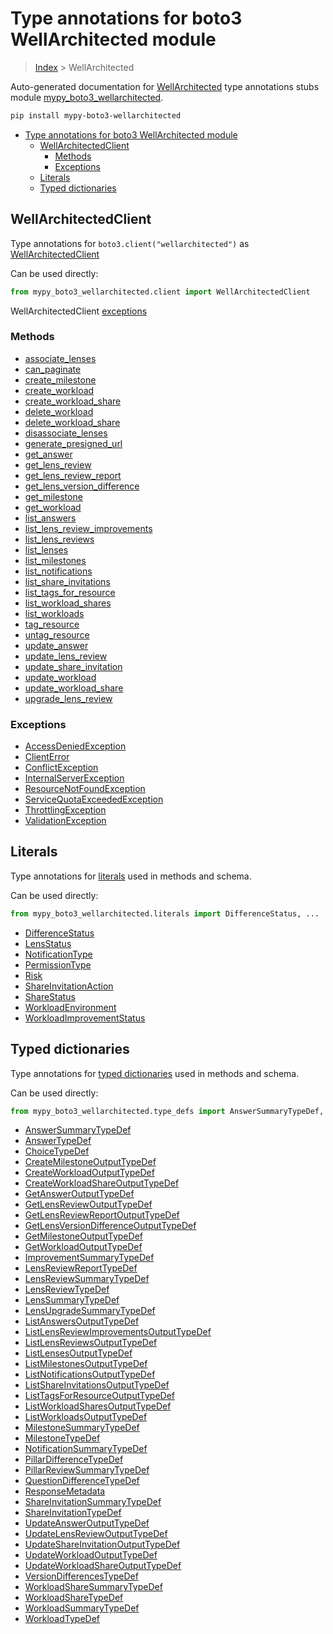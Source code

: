 # Type annotations for boto3 WellArchitected module

> [Index](../README.md) > WellArchitected

Auto-generated documentation for
[WellArchitected](https://boto3.amazonaws.com/v1/documentation/api/latest/reference/services/wellarchitected.html#WellArchitected)
type annotations stubs module
[mypy_boto3_wellarchitected](https://pypi.org/project/mypy-boto3-wellarchitected/).

```bash
pip install mypy-boto3-wellarchitected
```

- [Type annotations for boto3 WellArchitected module](#type-annotations-for-boto3-wellarchitected-module)
  - [WellArchitectedClient](#wellarchitectedclient)
    - [Methods](#methods)
    - [Exceptions](#exceptions)
  - [Literals](#literals)
  - [Typed dictionaries](#typed-dictionaries)

## WellArchitectedClient

Type annotations for `boto3.client("wellarchitected")` as
[WellArchitectedClient](./client.md)

Can be used directly:

```python
from mypy_boto3_wellarchitected.client import WellArchitectedClient
```

WellArchitectedClient [exceptions](./client.md#exceptions)

### Methods

- [associate_lenses](./client.md#associate-lenses)
- [can_paginate](./client.md#can-paginate)
- [create_milestone](./client.md#create-milestone)
- [create_workload](./client.md#create-workload)
- [create_workload_share](./client.md#create-workload-share)
- [delete_workload](./client.md#delete-workload)
- [delete_workload_share](./client.md#delete-workload-share)
- [disassociate_lenses](./client.md#disassociate-lenses)
- [generate_presigned_url](./client.md#generate-presigned-url)
- [get_answer](./client.md#get-answer)
- [get_lens_review](./client.md#get-lens-review)
- [get_lens_review_report](./client.md#get-lens-review-report)
- [get_lens_version_difference](./client.md#get-lens-version-difference)
- [get_milestone](./client.md#get-milestone)
- [get_workload](./client.md#get-workload)
- [list_answers](./client.md#list-answers)
- [list_lens_review_improvements](./client.md#list-lens-review-improvements)
- [list_lens_reviews](./client.md#list-lens-reviews)
- [list_lenses](./client.md#list-lenses)
- [list_milestones](./client.md#list-milestones)
- [list_notifications](./client.md#list-notifications)
- [list_share_invitations](./client.md#list-share-invitations)
- [list_tags_for_resource](./client.md#list-tags-for-resource)
- [list_workload_shares](./client.md#list-workload-shares)
- [list_workloads](./client.md#list-workloads)
- [tag_resource](./client.md#tag-resource)
- [untag_resource](./client.md#untag-resource)
- [update_answer](./client.md#update-answer)
- [update_lens_review](./client.md#update-lens-review)
- [update_share_invitation](./client.md#update-share-invitation)
- [update_workload](./client.md#update-workload)
- [update_workload_share](./client.md#update-workload-share)
- [upgrade_lens_review](./client.md#upgrade-lens-review)

### Exceptions

- [AccessDeniedException](./client.md#accessdeniedexception)
- [ClientError](./client.md#clienterror)
- [ConflictException](./client.md#conflictexception)
- [InternalServerException](./client.md#internalserverexception)
- [ResourceNotFoundException](./client.md#resourcenotfoundexception)
- [ServiceQuotaExceededException](./client.md#servicequotaexceededexception)
- [ThrottlingException](./client.md#throttlingexception)
- [ValidationException](./client.md#validationexception)

## Literals

Type annotations for [literals](./literals.md) used in methods and schema.

Can be used directly:

```python
from mypy_boto3_wellarchitected.literals import DifferenceStatus, ...
```

- [DifferenceStatus](./literals.md#differencestatus)
- [LensStatus](./literals.md#lensstatus)
- [NotificationType](./literals.md#notificationtype)
- [PermissionType](./literals.md#permissiontype)
- [Risk](./literals.md#risk)
- [ShareInvitationAction](./literals.md#shareinvitationaction)
- [ShareStatus](./literals.md#sharestatus)
- [WorkloadEnvironment](./literals.md#workloadenvironment)
- [WorkloadImprovementStatus](./literals.md#workloadimprovementstatus)

## Typed dictionaries

Type annotations for [typed dictionaries](./type_defs.md) used in methods and
schema.

Can be used directly:

```python
from mypy_boto3_wellarchitected.type_defs import AnswerSummaryTypeDef, ...
```

- [AnswerSummaryTypeDef](./type_defs.md#answersummarytypedef)
- [AnswerTypeDef](./type_defs.md#answertypedef)
- [ChoiceTypeDef](./type_defs.md#choicetypedef)
- [CreateMilestoneOutputTypeDef](./type_defs.md#createmilestoneoutputtypedef)
- [CreateWorkloadOutputTypeDef](./type_defs.md#createworkloadoutputtypedef)
- [CreateWorkloadShareOutputTypeDef](./type_defs.md#createworkloadshareoutputtypedef)
- [GetAnswerOutputTypeDef](./type_defs.md#getansweroutputtypedef)
- [GetLensReviewOutputTypeDef](./type_defs.md#getlensreviewoutputtypedef)
- [GetLensReviewReportOutputTypeDef](./type_defs.md#getlensreviewreportoutputtypedef)
- [GetLensVersionDifferenceOutputTypeDef](./type_defs.md#getlensversiondifferenceoutputtypedef)
- [GetMilestoneOutputTypeDef](./type_defs.md#getmilestoneoutputtypedef)
- [GetWorkloadOutputTypeDef](./type_defs.md#getworkloadoutputtypedef)
- [ImprovementSummaryTypeDef](./type_defs.md#improvementsummarytypedef)
- [LensReviewReportTypeDef](./type_defs.md#lensreviewreporttypedef)
- [LensReviewSummaryTypeDef](./type_defs.md#lensreviewsummarytypedef)
- [LensReviewTypeDef](./type_defs.md#lensreviewtypedef)
- [LensSummaryTypeDef](./type_defs.md#lenssummarytypedef)
- [LensUpgradeSummaryTypeDef](./type_defs.md#lensupgradesummarytypedef)
- [ListAnswersOutputTypeDef](./type_defs.md#listanswersoutputtypedef)
- [ListLensReviewImprovementsOutputTypeDef](./type_defs.md#listlensreviewimprovementsoutputtypedef)
- [ListLensReviewsOutputTypeDef](./type_defs.md#listlensreviewsoutputtypedef)
- [ListLensesOutputTypeDef](./type_defs.md#listlensesoutputtypedef)
- [ListMilestonesOutputTypeDef](./type_defs.md#listmilestonesoutputtypedef)
- [ListNotificationsOutputTypeDef](./type_defs.md#listnotificationsoutputtypedef)
- [ListShareInvitationsOutputTypeDef](./type_defs.md#listshareinvitationsoutputtypedef)
- [ListTagsForResourceOutputTypeDef](./type_defs.md#listtagsforresourceoutputtypedef)
- [ListWorkloadSharesOutputTypeDef](./type_defs.md#listworkloadsharesoutputtypedef)
- [ListWorkloadsOutputTypeDef](./type_defs.md#listworkloadsoutputtypedef)
- [MilestoneSummaryTypeDef](./type_defs.md#milestonesummarytypedef)
- [MilestoneTypeDef](./type_defs.md#milestonetypedef)
- [NotificationSummaryTypeDef](./type_defs.md#notificationsummarytypedef)
- [PillarDifferenceTypeDef](./type_defs.md#pillardifferencetypedef)
- [PillarReviewSummaryTypeDef](./type_defs.md#pillarreviewsummarytypedef)
- [QuestionDifferenceTypeDef](./type_defs.md#questiondifferencetypedef)
- [ResponseMetadata](./type_defs.md#responsemetadata)
- [ShareInvitationSummaryTypeDef](./type_defs.md#shareinvitationsummarytypedef)
- [ShareInvitationTypeDef](./type_defs.md#shareinvitationtypedef)
- [UpdateAnswerOutputTypeDef](./type_defs.md#updateansweroutputtypedef)
- [UpdateLensReviewOutputTypeDef](./type_defs.md#updatelensreviewoutputtypedef)
- [UpdateShareInvitationOutputTypeDef](./type_defs.md#updateshareinvitationoutputtypedef)
- [UpdateWorkloadOutputTypeDef](./type_defs.md#updateworkloadoutputtypedef)
- [UpdateWorkloadShareOutputTypeDef](./type_defs.md#updateworkloadshareoutputtypedef)
- [VersionDifferencesTypeDef](./type_defs.md#versiondifferencestypedef)
- [WorkloadShareSummaryTypeDef](./type_defs.md#workloadsharesummarytypedef)
- [WorkloadShareTypeDef](./type_defs.md#workloadsharetypedef)
- [WorkloadSummaryTypeDef](./type_defs.md#workloadsummarytypedef)
- [WorkloadTypeDef](./type_defs.md#workloadtypedef)
